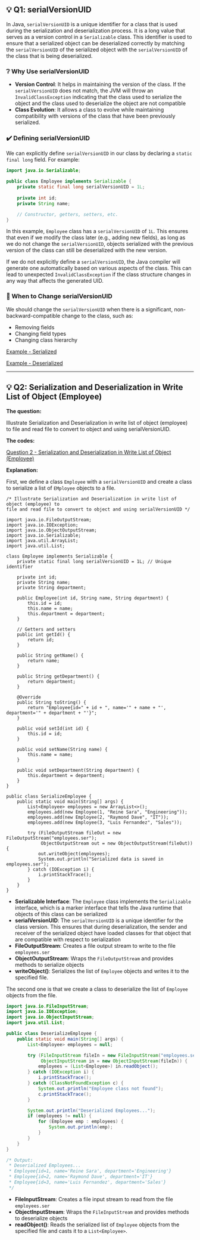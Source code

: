 ## 💡 Q1: serialVersionUID

In Java, `serialVersionUID` is a unique identifier for a class that is used during the serialization and deserialization process. It is a long value that serves as a version control in a `Serializable` class. This identifier is used to ensure that a serialized object can be deserialized correctly by matching the `serialVersionUID` of the serialized object with the `serialVersionUID` of the class that is being deserialized.

### ❔ Why Use serialVersionUID

- **Version Control**: It helps in maintaining the version of the class. If the `serialVersionUID` does not match, the JVM will throw an `InvalidClassException` indicating that the class used to serialize the object and the class used to deserialize the object are not compatible
- **Class Evolution**: It allows a class to evolve while maintaining compatibility with versions of the class that have been previously serialized.

### ✔️ Defining serialVersionUID

We can explicitly define `serialVersionUID` in our class by declaring a `static final long` field. For example:

```java
import java.io.Serializable;

public class Employee implements Serializable {
    private static final long serialVersionUID = 1L;
    
    private int id;
    private String name;

    // Constructor, getters, setters, etc.
}
```

In this example, `Employee` class has a `serialVersionUID` of `1L`. This ensures that even if we modify the class later (e.g., adding new fields), as long as we do not change the `serialVersionUID`, objects serialized with the previous version of the class can still be deserialized with the new version.

If we do not explicitly define a `serialVersionUID`, the Java compiler will generate one automatically based on various aspects of the class. This can lead to unexpected `InvalidClassException` if the class structure changes in any way that affects the generated UID.

### 📌 When to Change serialVersionUID

We should change the `serialVersionUID` when there is a significant, non-backward-compatible change to the class, such as:

- Removing fields
- Changing field types
- Changing class hierarchy

[Example - Serialized]()

[Example - Deserialized]()

---

## 💡 Q2: Serialization and Deserialization in Write List of Object (Employee)

**The question:**

Illustrate Serialization and Deserialization in write list of object (employee) to file and read file to convert to object and using serialVersionUID.

**The codes:**

[Question 2 - Serialization and Deserialization in Write List of Object (Employee)]()

**Explanation:**

First, we define a class `Employee` with a `serialVersionUID` and create a class to serialize a list of `EMployee` objects to a file.

```
/* Illustrate Serialization and Deserialization in write list of object (employee) to
file and read file to convert to object and using serialVersionUID */

import java.io.FileOutputStream;
import java.io.IOException;
import java.io.ObjectOutputStream;
import java.io.Serializable;
import java.util.ArrayList;
import java.util.List;

class Employee implements Serializable {
    private static final long serialVersionUID = 1L; // Unique identifier
    
    private int id;
    private String name;
    private String department;

    public Employee(int id, String name, String department) {
        this.id = id;
        this.name = name;
        this.department = department;
    }

    // Getters and setters
    public int getId() {
        return id;
    }

    public String getName() {
        return name;
    }

    public String getDepartment() {
        return department;
    }

    @Override
    public String toString() {
        return "Employee{id=" + id + ", name='" + name + "', department='" + department + "'}";
    }

    public void setId(int id) {
        this.id = id;
    }

    public void setName(String name) {
        this.name = name;
    }

    public void setDepartment(String department) {
        this.department = department;
    }
}

public class SerializeEmployee {
    public static void main(String[] args) {
        List<Employee> employees = new ArrayList<>();
        employees.add(new Employee(1, "Reine Sara", "Engineering"));
        employees.add(new Employee(2, "Raymond Dave", "IT"));
        employees.add(new Employee(3, "Luis Fernandez", "Sales"));

        try (FileOutputStream fileOut = new FileOutputStream("employees.ser");
             ObjectOutputStream out = new ObjectOutputStream(fileOut)) {
            out.writeObject(employees);
            System.out.println("Serialized data is saved in employees.ser");
        } catch (IOException i) {
            i.printStackTrace();
        }
    }
}

```

- **Serializable Interface**: The `Employee` class implements the `Serializable` interface, which is a marker interface that tells the Java runtime that objects of this class can be serialized
- **serialVersionUID**: The `serialVersionUID` is a unique identifier for the class version. This ensures that during deserialization, the sender and receiver of the serialized object have loaded classes for that object that are compatible with respect to serialization
- **FileOutputStream**: Creates a file output stream to write to the file `employees.ser`
- **ObjectOutputStream**: Wraps the `FileOutputStream` and provides methods to serialize objects
- **writeObject()**: Serializes the list of `Employee` objects and writes it to the specified file.

The second one is that we create a class to deserialize the list of `Employee` objects from the file.

```java
import java.io.FileInputStream;
import java.io.IOException;
import java.io.ObjectInputStream;
import java.util.List;

public class DeserializeEmployee {
    public static void main(String[] args) {
        List<Employee> employees = null;

        try (FileInputStream fileIn = new FileInputStream("employees.ser");
             ObjectInputStream in = new ObjectInputStream(fileIn)) {
            employees = (List<Employee>) in.readObject();
        } catch (IOException i) {
            i.printStackTrace();
        } catch (ClassNotFoundException c) {
            System.out.println("Employee class not found");
            c.printStackTrace();
        }

        System.out.println("Deserialized Employees...");
        if (employees != null) {
            for (Employee emp : employees) {
                System.out.println(emp);
            }
        }
    }
}

/* Output:
 * Deserialized Employees...
 * Employee{id=1, name='Reine Sara', department='Engineering'}
 * Employee{id=2, name='Raymond Dave', department='IT'}
 * Employee{id=3, name='Luis Fernandez', department='Sales'}
 */
```

- **FileInputStream**: Creates a file input stream to read from the file `employees.ser`
- **ObjectInputStream**: Wraps the `FileInputStream` and provides methods to deserialize objects
- **readObject()**: Reads the serialized list of `Employee` objects from the specified file and casts it to a `List<Employee>`.